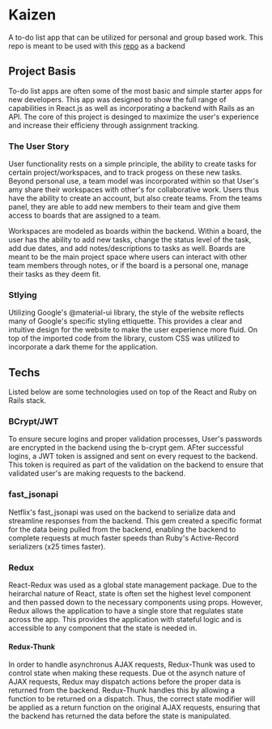 # Kaizen

A to-do list app that can be utilized for personal and group based work. This repo is meant to be used with this [repo](https://github.com/soobkim77/backend-kaizen) as a backend

## Project Basis

To-do list apps are often some of the most basic and simple starter apps for new developers. This app was designed to show the full range of capabilities in React.js as well as incorporating a backend with Rails as an API. The core of this project is desinged to maximize the user's experience and increase their efficieny through assignment tracking. 

### The User Story

User functionality rests on a simple principle, the ability to create tasks for certain project/workspaces, and to track progess on these new tasks. Beyond personal use, a team model was incorporated within so that User's amy share their workspaces with other's for collaborative work. Users thus have the ability to create an account, but also create teams. From the teams panel, they are able to add new members to their team and give them access to boards that are assigned to a team. 

Workspaces are modeled as boards within the backend. Within a board, the user has the ability to add new tasks, change the status level of the task, add due dates, and add notes/descriptions to tasks as well. Boards are meant to be the main project space where users can interact with other team members through notes, or if the board is a personal one, manage their tasks as they deem fit. 

### Stlying

Utilizing Google's @material-ui library, the style of the website reflects many of Google's specific styling ettiquette. This provides a clear and intuitive design for the website to make the user experience more fluid. On top of the imported code from the library, custom CSS was utilized to incorporate a dark theme for the application.

## Techs

Listed below are some technologies used on top of the React and Ruby on Rails stack. 

### BCrypt/JWT

To ensure secure logins and proper validation processes, User's passwords are encrypted in the backend using the b-crypt gem. AFter successful logins, a JWT token is assigned and sent on every request to the backend. This token is required as part of the validation on the backend to ensure that validated user's are making requests to the backend. 

### fast_jsonapi 

Netflix's fast_jsonapi was used on the backend to serialize data and streamline responses from the backend. This gem created a specific format for the data being pulled from the backend, enabling the backend to complete requests at much faster speeds than Ruby's Active-Record serializers (x25 times faster). 

### Redux

React-Redux was used as a global state management package. Due to the heirarchal nature of React, state is often set the highest level component and then passed down to the necessary components using props. However, Redux allows the application to have a single store that regulates state across the app. This provides the application with stateful logic and is accessible to any component that the state is needed in. 

#### Redux-Thunk

In order to handle asynchronus AJAX requests, Redux-Thunk was used to control state when making these requests. Due ot the asynch nature of AJAX requests, Redux may dispatch actions before the proper data is returned from the backend. Redux-Thunk handles this by allowing a function to be returned on a dispatch. Thus, the correct state modifier will be applied as a return function on the original AJAX requests, ensuring that the backend has returned the data before the state is manipulated.


